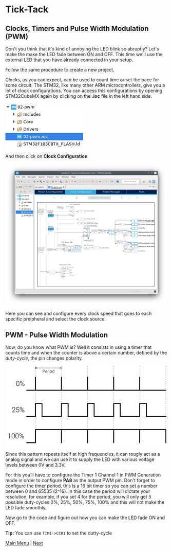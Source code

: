 # Tick-Tack

## Clocks, Timers and Pulse Width Modulation (PWM)

Don't you think that it's kind of annoying the LED blink so abruptly? Let's make the make the LED fade between ON and OFF. This time we'll use the external LED that you have already connected in your setup.

Follow the same procedure to create a new project.

Clocks, as you can expect, can be used to count time or set the pace for some circuit. The STM32, like many other ARM microcontrollers, give you a lot of clock configurations. You can access this configurations by opening STM32CubeMX again by clicking on the **.ioc** file in the left hand side.

![Return to STM32CubeMX](figs/ide_return_MX.png)

And then click on **Clock Configuration**

![Return to STM32CubeMX](figs/ide_clock.png)

Here you can see and configure every clock speed that goes to each specific preipheral and select the clock source.

## PWM - Pulse Width Modulation

Now, do you know what PWM is? Well it consists in using a timer that counts time and when the counter is above a certain number, defined by the _duty-cycle_, the pin changes polarity.

![PWM](figs/pwm-duty.png)

Since this pattern repeats itself at high frequencies, it can rougly act as a analog signal and we can use it to supply the LED with various voltage levels between 0V and 3.3V.

For this you'll have to configure the Timer 1 Channel 1 in PWM Generation mode in order to configure **PA8** as the output PWM pin. Don't forget to configure the timer period, this is a 16 bit timer so you can set a number between 0 and 65535 (2^16). In this case the period will dictate your resolution, for example, if you set 4 for the period, you will only get 5 possible duty-cycles 0%, 25%, 50%, 75%, 100% and this will not make the LED fade smoothly.

Now go to the code and figure out how you can make the LED fade ON and OFF.

**Tip:** You can use `TIM1->CCR1` to set the dutty-cycle

[Main Menu](../README.md) | [Next](ex2-adc.md)
